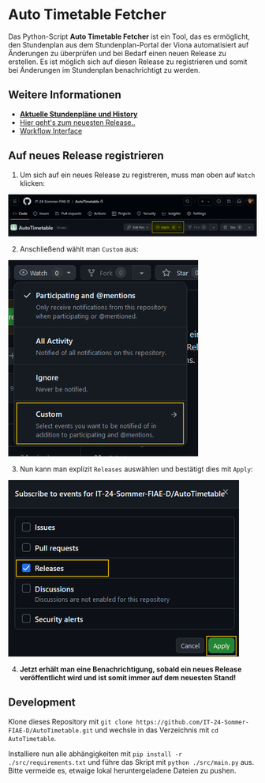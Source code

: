 # Auto Timetable Fetcher

Das Python-Script **Auto Timetable Fetcher** ist ein Tool, das es ermöglicht, den Stundenplan aus dem Stundenplan-Portal der Viona automatisiert auf Änderungen zu überprüfen und bei Bedarf einen neuen Release zu erstellen.
Es ist möglich sich auf diesen Release zu registrieren und somit bei Änderungen im Stundenplan benachrichtigt zu werden.

## Weitere Informationen

- **[Aktuelle Stundenpläne und History](https://it-24-sommer-fiae-d.github.io/AutoTimetable/dist/index)**
- [Hier geht's zum neuesten Release..](https://github.com/IT-24-Sommer-FIAE-D/AutoTimetable/releases/latest)
- [Workflow Interface](https://it-24-sommer-fiae-d.github.io/AutoTimetable/docs/Workflow%20Interface)

## Auf neues Release registrieren

1. Um sich auf ein neues Release zu registreren, muss man oben auf `Watch` klicken:

![Watch](./docs/watch0.png)

2. Anschließend wählt man `Custom` aus:

![Custom](./docs/watch1.png)

3. Nun kann man explizit `Releases` auswählen und bestätigt dies mit `Apply`:

![Releases](./docs/watch2.png)

4. **Jetzt erhält man eine Benachrichtigung, sobald ein neues Release veröffentlicht wird und ist somit immer auf dem neuesten Stand!**


## Development

Klone dieses Repository mit `git clone https://github.com/IT-24-Sommer-FIAE-D/AutoTimetable.git` und wechsle in das Verzeichnis mit `cd AutoTimetable`.

Installiere nun alle abhängigkeiten mit `pip install -r ./src/requirements.txt` und führe das Skript mit `python ./src/main.py` aus. Bitte vermeide es, etwaige lokal heruntergeladene Dateien zu pushen.